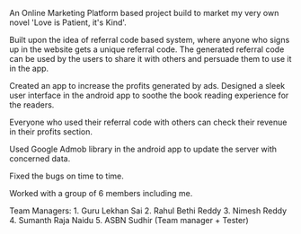 An Online Marketing Platform based project build to market my very own novel 'Love is Patient, it's Kind'.

Built upon the idea of referral code based system, where anyone who signs up in the website gets a unique referral code. 
The generated referral code can be used by the users to share it with others and persuade them to use it in the app.

Created an app to increase the profits generated by ads. Designed a sleek user interface in the android app to soothe the book 
reading experience for the readers.

Everyone who used their referral code with others can check their revenue in their profits section. 

Used Google Admob library in the android app to update the server with concerned data.

Fixed the bugs on time to time. 

Worked with a group of 6 members including me.

Team Managers:
         1. Guru Lekhan Sai 
         2. Rahul Bethi Reddy
         3. Nimesh Reddy
         4. Sumanth Raja Naidu 
         5. ASBN Sudhir (Team manager + Tester)
         
         
